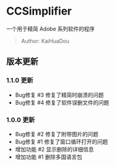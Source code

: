 ﻿# CCSimplifier
一个用于精简 Adobe 系列软件的程序

> Author: KaiHuaDou

## 版本更新

### 1.1.0 更新

+ Bug修复 #3 修复了精简时崩溃的问题
+ Bug修复 #4 修复了软件误删文件的问题

### 1.0.0 更新

+ Bug修复 #2 修复了附带图片的问题
+ Bug修复 #1 修复了窗口循环打开的问题
+ 增加功能 #2 显示删除的详细信息
+ 增加功能 #1 删除多国语言包